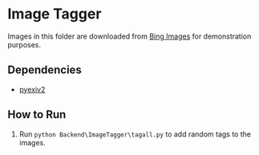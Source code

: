 # Image Tagger

Images in this folder are downloaded from [Bing Images](https://www.bing.com/images/) for demonstration purposes.

## Dependencies

- [pyexiv2](https://pypi.org/project/pyexiv2/)

## How to Run

1. Run `python Backend\ImageTagger\tagall.py` to add random tags to the images.

